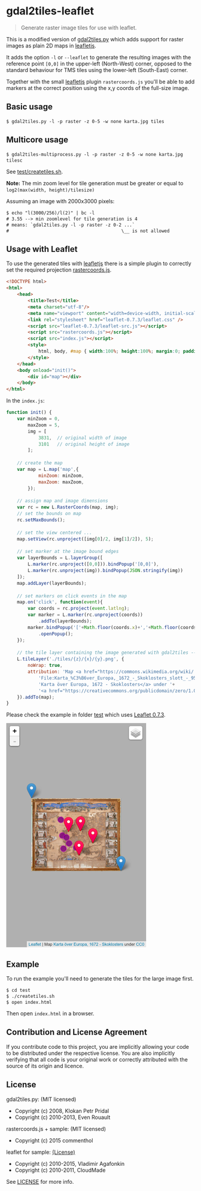 # gdal2tiles-leaflet

> Generate raster image tiles for use with leaflet.

This is a modified version of [gdal2tiles.py][] which adds support for
raster images as plain 2D maps in [leafletjs][].

It adds the option `-l` or `--leaflet` to generate the resulting images
with the reference point `[0,0]` in the upper-left (North-West) corner,
opposed to the standard behaviour for TMS tiles using the lower-left
(South-East) corner.

Together with the small [leafletjs][] plugin `rastercoords.js` you'll
be able to add markers at the correct position using the x,y coords of
the full-size image.

## Basic usage

````
$ gdal2tiles.py -l -p raster -z 0-5 -w none karta.jpg tiles
````

## Multicore usage

````
$ gdal2tiles-multiprocess.py -l -p raster -z 0-5 -w none karta.jpg tilesc 
````




See [test/createtiles.sh](test/createtiles.sh).

**Note:** The min zoom level for tile generation must be greater or
equal to `log2(max(width, height)/tilesize)`

Assuming an image with 2000x3000 pixels:

````
$ echo "l(3000/256)/l(2)" | bc -l
# 3.55 --> min zoomlevel for tile generation is 4
# means: `gdal2tiles.py -l -p raster -z 0-2 ...`
#                                          \__ is not allowed
````

## Usage with Leaflet

To use the generated tiles with [leafletjs][] there is a simple plugin
to correctly set the required projection [rastercoords.js](rastercoords.js).

```` html
<!DOCTYPE html>
<html>
	<head>
		<title>Test</title>
		<meta charset="utf-8"/>
		<meta name="viewport" content="width=device-width, initial-scale=1.0, user-scalable=no"/>
		<link rel="stylesheet" href="leaflet-0.7.3/leaflet.css" />
		<script src="leaflet-0.7.3/leaflet-src.js"></script>
		<script src="rastercoords.js"></script>
		<script src="index.js"></script>
		<style>
			html, body, #map { width:100%; height:100%; margin:0; padding:0; background-color: #B0B0B0 }
		</style>
	</head>
	<body onload="init()">
		<div id="map"></div>
	</body>
</html>
````

In the `index.js`:

```` js
function init() {
	var minZoom = 0,
		maxZoom = 5,
		img = [
			3831,  // original width of image
			3101   // original height of image
		];

	// create the map
	var map = L.map('map',{
			minZoom: minZoom,
			maxZoom: maxZoom,
		});

	// assign map and image dimensions
	var rc = new L.RasterCoords(map, img);
	// set the bounds on map
	rc.setMaxBounds();

	// set the view centered ...
	map.setView(rc.unproject([img[0]/2, img[1]/2]), 5);

	// set marker at the image bound edges
	var layerBounds = L.layerGroup([
		L.marker(rc.unproject([0,0])).bindPopup('[0,0]'),
		L.marker(rc.unproject(img)).bindPopup(JSON.stringify(img))
	]);
	map.addLayer(layerBounds);

	// set markers on click events in the map
	map.on('click', function(event){
		var coords = rc.project(event.latlng);
		var marker = L.marker(rc.unproject(coords))
			.addTo(layerBounds);
		marker.bindPopup('['+Math.floor(coords.x)+','+Math.floor(coords.y)+']')
			.openPopup();
	});

	// the tile layer containing the image generated with gdal2tiles --leaflet ...
	L.tileLayer('./tiles/{z}/{x}/{y}.png', {
		noWrap: true,
		attribution: 'Map <a href="https://commons.wikimedia.org/wiki/'+
			'File:Karta_%C3%B6ver_Europa,_1672_-_Skoklosters_slott_-_95177.tif">'+
			'Karta över Europa, 1672 - Skoklosters</a> under '+
			'<a href="https://creativecommons.org/publicdomain/zero/1.0/deed.en">CC0</a>',
	}).addTo(map);
}
````

Please check the example in folder [test](test) which uses [Leaflet 0.7.3][leafletjs].

[![The sample in test](test.png)](https://commenthol.github.io/gdal2tiles-leaflet/test/index.html)

## Example

To run the example you'll need to generate the tiles for the large image first.

````
$ cd test
$ ./createtiles.sh
$ open index.html
````

Then open `index.html` in a browser.

## Contribution and License Agreement

If you contribute code to this project, you are implicitly allowing your
code to be distributed under the respective license. You are also implicitly
verifying that all code is your original work or correctly attributed
with the source of its origin and licence.

## License

gdal2tiles.py: (MIT licensed)
* Copyright (c) 2008, Klokan Petr Pridal
* Copyright (c) 2010-2013, Even Rouault

rastercoords.js + sample: (MIT licensed)
* Copyright (c) 2015 commenthol

leaflet for sample: [(License)](https://github.com/Leaflet/Leaflet/blob/master/LICENSE)
* Copyright (c) 2010-2015, Vladimir Agafonkin
* Copyright (c) 2010-2011, CloudMade

See [LICENSE][] for more info.

[LICENSE]: ./LICENSE
[leafletjs]: http://leafletjs.com
[gdal2tiles.py]: http://download.osgeo.org/gdal/1.11.1/gdal-1.11.1.tar.gz "/gdal-1.11.1/swig/python/scripts/gdal2tiles.py"

